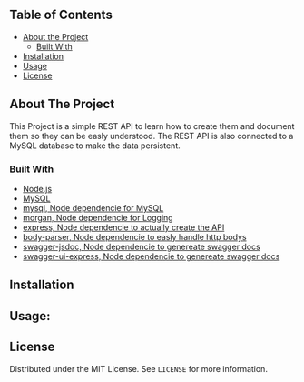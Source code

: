 ## Table of Contents

* [About the Project](#about-the-project)
  * [Built With](#built-with)
* [Installation](#installation)
* [Usage](#usage)
* [License](#license)

## About The Project

This Project is a simple REST API to learn how to create them and document them so they can be easly understood. The REST API is also connected to a MySQL database to make the data persistent.

### Built With
* [Node.js](https://nodejs.org/en/)
* [MySQL](https://www.mysql.com/)
* [mysql, Node dependencie for MySQL](https://www.npmjs.com/package/mysql)
* [morgan, Node dependencie for Logging](https://www.npmjs.com/package/morgan)
* [express, Node dependencie to actually create the API](https://www.npmjs.com/package/express)
* [body-parser, Node dependencie to easly handle http bodys](https://www.npmjs.com/package/body-parser)
* [swagger-jsdoc, Node dependencie to genereate swagger docs](https://www.npmjs.com/package/swagger-jsdoc)
* [swagger-ui-express, Node dependencie to genereate swagger docs](https://www.npmjs.com/package/swagger-ui-express)

## Installation

## Usage:

## License

Distributed under the MIT License. See `LICENSE` for more information.
